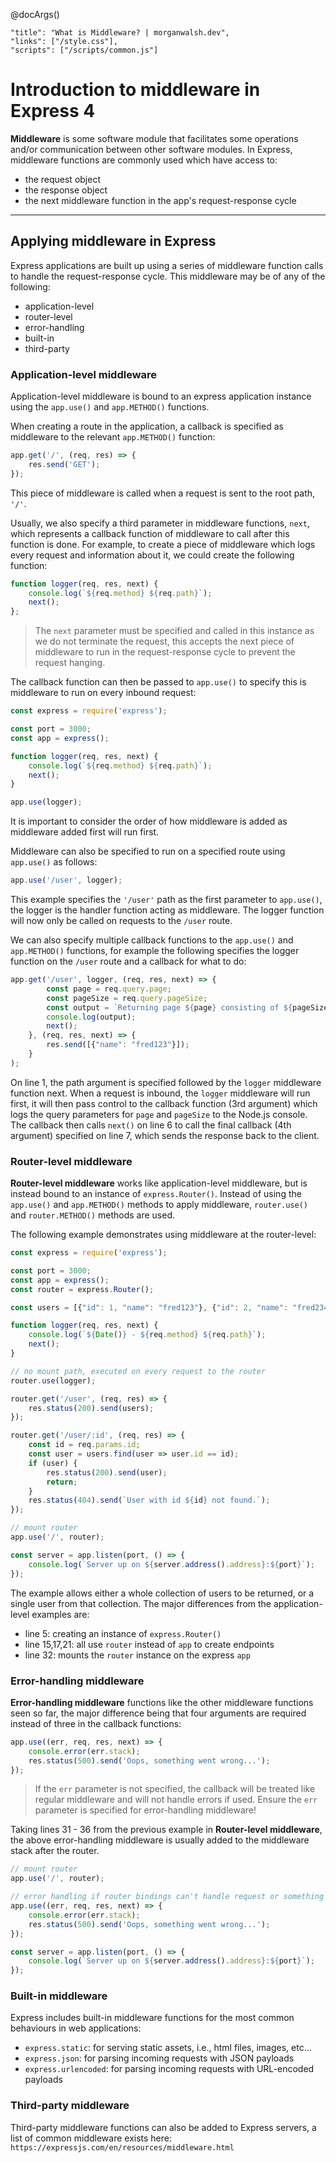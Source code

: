 @docArgs()
```
"title": "What is Middleware? | morganwalsh.dev", 
"links": ["/style.css"],
"scripts": ["/scripts/common.js"]
```

<div class="p-16 w-80 w-md-100 ml-auto mr-auto">

# Introduction to middleware in Express 4

**Middleware** is some software module that facilitates some operations and/or communication between other software modules. In Express, middleware functions are commonly used which have access to:

- the request object
- the response object
- the next middleware function in the app's request-response cycle

----------------------------

## Applying middleware in Express

Express applications are built up using a series of middleware function calls to handle the request-response cycle. This middleware may be of any of the following:

- application-level
- router-level
- error-handling
- built-in
- third-party

### Application-level middleware

Application-level middleware is bound to an express application instance using the `app.use()` and `app.METHOD()` functions.

When creating a route in the application, a callback is specified as middleware to the relevant `app.METHOD()` function:

```js
app.get('/', (req, res) => {
    res.send('GET');
});
```

This piece of middleware is called when a request is sent to the root path, `'/'`.

Usually, we also specify a third parameter in middleware functions, `next`, which represents a callback function of middleware to call after this function is done. For example, to create a piece of middleware which logs every request and information about it, we could create the following function:

```js
function logger(req, res, next) {
    console.log(`${req.method} ${req.path}`);
    next();
};
```

> The `next` parameter must be specified and called in this instance as we do not terminate the request, this accepts the next piece of middleware to run in the request-response cycle to prevent the request hanging.

The callback function can then be passed to `app.use()` to specify this is middleware to run on every inbound request:

```js
const express = require('express');

const port = 3000;
const app = express();

function logger(req, res, next) {
    console.log(`${req.method} ${req.path}`);
    next();
}

app.use(logger);
```

It is important to consider the order of how middleware is added as middleware added first will run first.

Middleware can also be specified to run on a specified route using `app.use()` as follows:

```js
app.use('/user', logger);
```

This example specifies the `'/user'` path as the first parameter to `app.use()`, the logger is the handler function acting as middleware. The logger function will now only be called on requests to the `/user` route.

We can also specify multiple callback functions to the `app.use()` and `app.METHOD()` functions, for example the following specifies the logger function on the `/user` route and a callback for what to do:

```js
app.get('/user', logger, (req, res, next) => {
        const page = req.query.page;
        const pageSize = req.query.pageSize;
        const output = `Returning page ${page} consisting of ${pageSize} users`;
        console.log(output);
        next();
    }, (req, res, next) => {
        res.send([{"name": "fred123"}]);
    }
);
```

On line 1, the path argument is specified followed by the `logger` middleware function next. When a request is inbound, the `logger` middleware will run first, it will then pass control to the callback function (3rd argument) which logs the query parameters for `page` and `pageSize` to the Node.js console. The callback then calls `next()` on line 6 to call the final callback (4th argument) specified on line 7, which sends the response back to the client.

### Router-level middleware

**Router-level middleware** works like application-level middleware, but is instead bound to an instance of `express.Router()`. Instead of using the `app.use()` and `app.METHOD()` methods to apply middleware, `router.use()` and `router.METHOD()` methods are used.

The following example demonstrates using middleware at the router-level:

```js
const express = require('express');

const port = 3000;
const app = express();
const router = express.Router();

const users = [{"id": 1, "name": "fred123"}, {"id": 2, "name": "fred234"}];

function logger(req, res, next) {
    console.log(`${Date()} - ${req.method} ${req.path}`);
    next();
}

// no mount path, executed on every request to the router
router.use(logger);

router.get('/user', (req, res) => {
    res.status(200).send(users);
});

router.get('/user/:id', (req, res) => {
    const id = req.params.id;
    const user = users.find(user => user.id == id);
    if (user) {
        res.status(200).send(user);
        return;
    }
    res.status(404).send(`User with id ${id} not found.`);
});

// mount router
app.use('/', router);

const server = app.listen(port, () => {
    console.log(`Server up on ${server.address().address}:${port}`);
});
```

The example allows either a whole collection of users to be returned, or a single user from that collection. The major differences from the application-level examples are:

- line 5: creating an instance of `express.Router()` 
- line 15,17,21: all use `router` instead of `app` to create endpoints
- line 32: mounts the `router` instance on the express `app`

### Error-handling middleware

**Error-handling middleware** functions like the other middleware functions seen so far, the major difference being that four arguments are required instead of three in the callback functions:

```js
app.use((err, req, res, next) => {
    console.error(err.stack);
    res.status(500).send('Oops, something went wrong...');
});
```

> If the `err` parameter is not specified, the callback will be treated like regular middleware and will not handle errors if used. Ensure the `err` parameter is specified for error-handling middleware!

Taking lines 31 - 36 from the previous example in **Router-level middleware**, the above error-handling middleware is usually added to the middleware stack after the router.

```js
// mount router
app.use('/', router);

// error handling if router bindings can't handle request or something else goes wrong
app.use((err, req, res, next) => {
    console.error(err.stack);
    res.status(500).send('Oops, something went wrong...');
});

const server = app.listen(port, () => {
    console.log(`Server up on ${server.address().address}:${port}`);
});
```

### Built-in middleware

Express includes built-in middleware functions for the most common behaviours in web applications:

- `express.static`: for serving static assets, i.e., html files, images, etc...
- `express.json`: for parsing incoming requests with JSON payloads
- `express.urlencoded`: for parsing incoming requests with URL-encoded payloads

### Third-party middleware

Third-party middleware functions can also be added to Express servers, a list of common middleware exists here: `https://expressjs.com/en/resources/middleware.html`

</div>